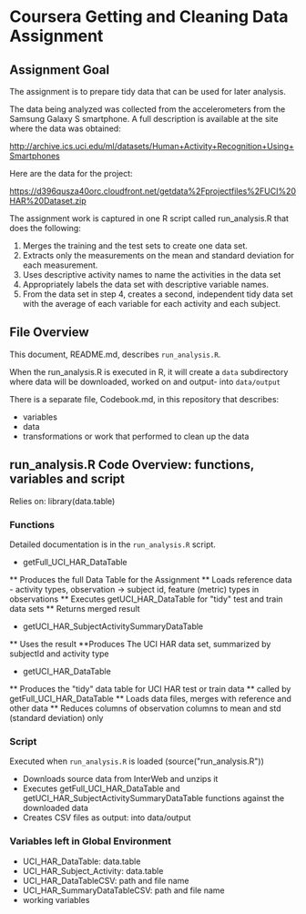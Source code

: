 # Coursera Getting and Cleaning Data Assignment

## Assignment Goal

The assignment is to prepare tidy data that can be used for later analysis.

The data being analyzed was collected from the accelerometers from the Samsung Galaxy S smartphone. A full description is available at the site where the data was obtained:

http://archive.ics.uci.edu/ml/datasets/Human+Activity+Recognition+Using+Smartphones

Here are the data for the project:

https://d396qusza40orc.cloudfront.net/getdata%2Fprojectfiles%2FUCI%20HAR%20Dataset.zip

The assignment work is captured in one R script called run_analysis.R that does the following:

1. Merges the training and the test sets to create one data set.
2. Extracts only the measurements on the mean and standard deviation for each measurement.
3. Uses descriptive activity names to name the activities in the data set
4. Appropriately labels the data set with descriptive variable names.
5. From the data set in step 4, creates a second, independent tidy data set with the average of each variable for each activity and each subject.

## File Overview

This document, README.md, describes `run_analysis.R`.

When the run_analysis.R is executed in R, it will create a `data` subdirectory where data will be downloaded, worked on and output- into `data/output`

There is a separate file, Codebook.md, in this repository that describes:
* variables
* data
* transformations or work that performed to clean up the data

## run_analysis.R Code Overview: functions, variables and script 

Relies on: library(data.table)

### Functions

Detailed documentation is in the `run_analysis.R` script.

* getFull_UCI_HAR_DataTable

** Produces the full Data Table for the Assignment
** Loads reference data - activity types, observation -> subject id, feature (metric) types in observations
** Executes getUCI_HAR_DataTable for "tidy" test and train data sets
** Returns merged result

* getUCI_HAR_SubjectActivitySummaryDataTable

** Uses the result
**Produces The UCI HAR data set, summarized by subjectId and activity type

* getUCI_HAR_DataTable

** Produces the "tidy" data table for UCI HAR test or train data
** called by getFull_UCI_HAR_DataTable
** Loads data files, merges with reference and other data
** Reduces columns of observation columns to mean and std (standard deviation) only


### Script

Executed when `run_analysis.R` is loaded (source("run_analysis.R"))

* Downloads source data from InterWeb and unzips it
* Executes getFull_UCI_HAR_DataTable and getUCI_HAR_SubjectActivitySummaryDataTable functions against the downloaded data
* Creates CSV files as output: into data/output

### Variables left in Global Environment

* UCI_HAR_DataTable: data.table
* UCI_HAR_Subject_Activity: data.table
* UCI_HAR_DataTableCSV: path and file name
* UCI_HAR_SummaryDataTableCSV: path and file name
* working variables


